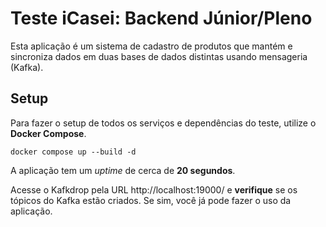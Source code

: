 # Teste iCasei: Backend Júnior/Pleno
Esta aplicação é um sistema de cadastro de produtos que mantém e sincroniza dados em duas bases de dados distintas usando mensageria (Kafka).

## Setup
Para fazer o setup de todos os serviços e dependências do teste, utilize o **Docker Compose**.
```
docker compose up --build -d
```

A aplicação tem um *uptime* de cerca de **20 segundos**. 

Acesse o Kafkdrop pela URL http://localhost:19000/ e **verifique** se os tópicos do Kafka estão criados. Se sim, você já pode fazer o uso da aplicação.